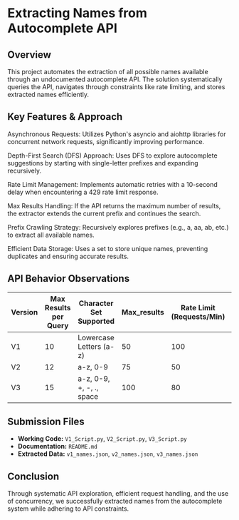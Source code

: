 # Extracting Names from Autocomplete API

## Overview
This project automates the extraction of all possible names available through an undocumented autocomplete API. The solution systematically queries the API, navigates through constraints like rate limiting, and stores extracted names efficiently.

## Key Features & Approach
Asynchronous Requests: Utilizes Python's asyncio and aiohttp libraries for concurrent network requests, significantly improving performance.

Depth-First Search (DFS) Approach: Uses DFS to explore autocomplete suggestions by starting with single-letter prefixes and expanding recursively.

Rate Limit Management: Implements automatic retries with a 10-second delay when encountering a 429 rate limit response.

Max Results Handling: If the API returns the maximum number of results, the extractor extends the current prefix and continues the search.

Prefix Crawling Strategy: Recursively explores prefixes (e.g., a, aa, ab, etc.) to extract all available names.

Efficient Data Storage: Uses a set to store unique names, preventing duplicates and ensuring accurate results.

## API Behavior Observations
| Version | Max Results per Query | Character Set Supported |Max_results| Rate Limit (Requests/Min) | Names Extracted | Number of Requests |
|---------|---------------------- |-------------------------|-----------|-------------------------- |---------------- |------------------  |
| V1      | 10                    | Lowercase Letters (a-z) | 50        | 100                       | 18,632          | 17259              |
| V2      | 12                    | a-z, 0-9                | 75        | 50                        | 13,730          | 7416               |
| V3      | 15                    | a-z, 0-9, +, -, ., space| 100       | 80                        | 12,226          | 3393               |

## Submission Files
- **Working Code:** `V1_Script.py`, `V2_Script.py`, `V3_Script.py`
- **Documentation:** `README.md`
- **Extracted Data:** `v1_names.json`, `v2_names.json`, `v3_names.json`

## Conclusion
Through systematic API exploration, efficient request handling, and the use of concurrency, we successfully extracted names from the autocomplete system while adhering to API constraints.

